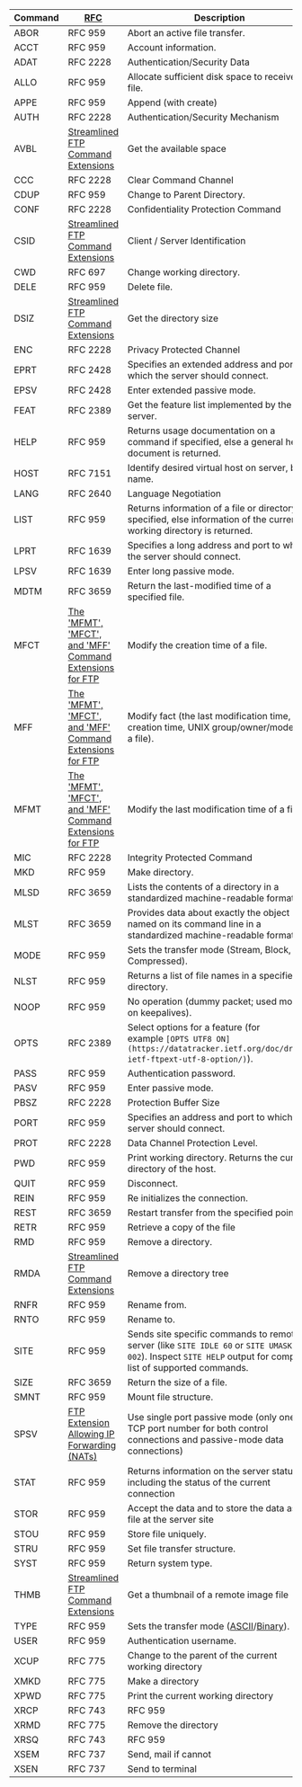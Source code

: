 | Command | [RFC](https://en.wikipedia.org/wiki/Request_for_Comments "Request for Comments")                                          | Description                                                                                                                                                  |
| ------- | ------------------------------------------------------------------------------------------------------------------------- | ------------------------------------------------------------------------------------------------------------------------------------------------------------ |
| ABOR    | RFC 959                                                                                                                   | Abort an active file transfer.                                                                                                                               |
| ACCT    | RFC 959                                                                                                                   | Account information.                                                                                                                                         |
| ADAT    | RFC 2228                                                                                                                  | Authentication/Security Data                                                                                                                                 |
| ALLO    | RFC 959                                                                                                                   | Allocate sufficient disk space to receive a file.                                                                                                            |
| APPE    | RFC 959                                                                                                                   | Append (with create)                                                                                                                                         |
| AUTH    | RFC 2228                                                                                                                  | Authentication/Security Mechanism                                                                                                                            |
| AVBL    | [Streamlined FTP Command Extensions](https://datatracker.ietf.org/doc/draft-peterson-streamlined-ftp-command-extensions/) | Get the available space                                                                                                                                      |
| CCC     | RFC 2228                                                                                                                  | Clear Command Channel                                                                                                                                        |
| CDUP    | RFC 959                                                                                                                   | Change to Parent Directory.                                                                                                                                  |
| CONF    | RFC 2228                                                                                                                  | Confidentiality Protection Command                                                                                                                           |
| CSID    | [Streamlined FTP Command Extensions](https://datatracker.ietf.org/doc/draft-peterson-streamlined-ftp-command-extensions/) | Client / Server Identification                                                                                                                               |
| CWD     | RFC 697                                                                                                                   | Change working directory.                                                                                                                                    |
| DELE    | RFC 959                                                                                                                   | Delete file.                                                                                                                                                 |
| DSIZ    | [Streamlined FTP Command Extensions](https://datatracker.ietf.org/doc/draft-peterson-streamlined-ftp-command-extensions/) | Get the directory size                                                                                                                                       |
| ENC     | RFC 2228                                                                                                                  | Privacy Protected Channel                                                                                                                                    |
| EPRT    | RFC 2428                                                                                                                  | Specifies an extended address and port to which the server should connect.                                                                                   |
| EPSV    | RFC 2428                                                                                                                  | Enter extended passive mode.                                                                                                                                 |
| FEAT    | RFC 2389                                                                                                                  | Get the feature list implemented by the server.                                                                                                              |
| HELP    | RFC 959                                                                                                                   | Returns usage documentation on a command if specified, else a general help document is returned.                                                             |
| HOST    | RFC 7151                                                                                                                  | Identify desired virtual host on server, by name.                                                                                                            |
| LANG    | RFC 2640                                                                                                                  | Language Negotiation                                                                                                                                         |
| LIST    | RFC 959                                                                                                                   | Returns information of a file or directory if specified, else information of the current working directory is returned.                                      |
| LPRT    | RFC 1639                                                                                                                  | Specifies a long address and port to which the server should connect.                                                                                        |
| LPSV    | RFC 1639                                                                                                                  | Enter long passive mode.                                                                                                                                     |
| MDTM    | RFC 3659                                                                                                                  | Return the last-modified time of a specified file.                                                                                                           |
| MFCT    | [The 'MFMT', 'MFCT', and 'MFF' Command Extensions for FTP](https://datatracker.ietf.org/doc/draft-somers-ftp-mfxx/)       | Modify the creation time of a file.                                                                                                                          |
| MFF     | [The 'MFMT', 'MFCT', and 'MFF' Command Extensions for FTP](https://datatracker.ietf.org/doc/draft-somers-ftp-mfxx/)       | Modify fact (the last modification time, creation time, UNIX group/owner/mode of a file).                                                                    |
| MFMT    | [The 'MFMT', 'MFCT', and 'MFF' Command Extensions for FTP](https://datatracker.ietf.org/doc/draft-somers-ftp-mfxx/)       | Modify the last modification time of a file.                                                                                                                 |
| MIC     | RFC 2228                                                                                                                  | Integrity Protected Command                                                                                                                                  |
| MKD     | RFC 959                                                                                                                   | Make directory.                                                                                                                                              |
| MLSD    | RFC 3659                                                                                                                  | Lists the contents of a directory in a standardized machine-readable format.                                                                                 |
| MLST    | RFC 3659                                                                                                                  | Provides data about exactly the object named on its command line in a standardized machine-readable format.                                                  |
| MODE    | RFC 959                                                                                                                   | Sets the transfer mode (Stream, Block, or Compressed).                                                                                                       |
| NLST    | RFC 959                                                                                                                   | Returns a list of file names in a specified directory.                                                                                                       |
| NOOP    | RFC 959                                                                                                                   | No operation (dummy packet; used mostly on keepalives).                                                                                                      |
| OPTS    | RFC 2389                                                                                                                  | Select options for a feature (for example `[OPTS UTF8 ON](https://datatracker.ietf.org/doc/draft-ietf-ftpext-utf-8-option/)`).                               |
| PASS    | RFC 959                                                                                                                   | Authentication password.                                                                                                                                     |
| PASV    | RFC 959                                                                                                                   | Enter passive mode.                                                                                                                                          |
| PBSZ    | RFC 2228                                                                                                                  | Protection Buffer Size                                                                                                                                       |
| PORT    | RFC 959                                                                                                                   | Specifies an address and port to which the server should connect.                                                                                            |
| PROT    | RFC 2228                                                                                                                  | Data Channel Protection Level.                                                                                                                               |
| PWD     | RFC 959                                                                                                                   | Print working directory. Returns the current directory of the host.                                                                                          |
| QUIT    | RFC 959                                                                                                                   | Disconnect.                                                                                                                                                  |
| REIN    | RFC 959                                                                                                                   | Re initializes the connection.                                                                                                                               |
| REST    | RFC 3659                                                                                                                  | Restart transfer from the specified point.                                                                                                                   |
| RETR    | RFC 959                                                                                                                   | Retrieve a copy of the file                                                                                                                                  |
| RMD     | RFC 959                                                                                                                   | Remove a directory.                                                                                                                                          |
| RMDA    | [Streamlined FTP Command Extensions](https://datatracker.ietf.org/doc/draft-peterson-streamlined-ftp-command-extensions/) | Remove a directory tree                                                                                                                                      |
| RNFR    | RFC 959                                                                                                                   | Rename from.                                                                                                                                                 |
| RNTO    | RFC 959                                                                                                                   | Rename to.                                                                                                                                                   |
| SITE    | RFC 959                                                                                                                   | Sends site specific commands to remote server (like `SITE IDLE 60` or `SITE UMASK 002`). Inspect `SITE HELP` output for complete list of supported commands. |
| SIZE    | RFC 3659                                                                                                                  | Return the size of a file.                                                                                                                                   |
| SMNT    | RFC 959                                                                                                                   | Mount file structure.                                                                                                                                        |
| SPSV    | [FTP Extension Allowing IP Forwarding (NATs)](https://datatracker.ietf.org/doc/draft-rosenau-ftp-single-port/)            | Use single port passive mode (only one TCP port number for both control connections and passive-mode data connections)                                       |
| STAT    | RFC 959                                                                                                                   | Returns information on the server status, including the status of the current connection                                                                     |
| STOR    | RFC 959                                                                                                                   | Accept the data and to store the data as a file at the server site                                                                                           |
| STOU    | RFC 959                                                                                                                   | Store file uniquely.                                                                                                                                         |
| STRU    | RFC 959                                                                                                                   | Set file transfer structure.                                                                                                                                 |
| SYST    | RFC 959                                                                                                                   | Return system type.                                                                                                                                          |
| THMB    | [Streamlined FTP Command Extensions](https://datatracker.ietf.org/doc/draft-peterson-streamlined-ftp-command-extensions/) | Get a thumbnail of a remote image file                                                                                                                       |
| TYPE    | RFC 959                                                                                                                   | Sets the transfer mode ([ASCII](https://en.wikipedia.org/wiki/ASCII "ASCII")/[Binary](https://en.wikipedia.org/wiki/Binary_file "Binary file")).             |
| USER    | RFC 959                                                                                                                   | Authentication username.                                                                                                                                     |
| XCUP    | RFC 775                                                                                                                   | Change to the parent of the current working directory                                                                                                        |
| XMKD    | RFC 775                                                                                                                   | Make a directory                                                                                                                                             |
| XPWD    | RFC 775                                                                                                                   | Print the current working directory                                                                                                                          |
| XRCP    | RFC 743                                                                                                                   | RFC 959                                                                                                                                                      |
| XRMD    | RFC 775                                                                                                                   | Remove the directory                                                                                                                                         |
| XRSQ    | RFC 743                                                                                                                   | RFC 959                                                                                                                                                      |
| XSEM    | RFC 737                                                                                                                   | Send, mail if cannot                                                                                                                                         |
| XSEN    | RFC 737                                                                                                                   | Send to terminal                                                                                                                                             |
